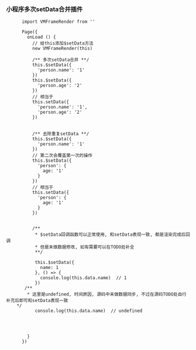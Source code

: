 ### 小程序多次setData合并插件

			
          
          import VMFrameRender from ''
          
          Page({
            onLoad () {
              // 给this添加$setData方法
              new VMFrameRender(this)
              
              /** 多次setData合并 **/
              this.$setData({
                'person.name': '1'
              })
              this.$setData({
                'person.age': '2'
              })
              // 相当于
              this.setData({
                'person.name': '1',
                'person.age': '2'
              })
              
              
              /** 去除重复setData **/
              this.$setData({
                'person.name': '1'
              })
              // 第二次会覆盖第一次的操作
              this.$setData({
                'person': {
                  age: '1'
                }
              })
              // 相当于
              this.setData({
                'person': {
                  age: '1'
                }
              })
              
              
              /**
               * $setData回调函数可以正常使用, 和setData表现一致, 都是渲染完成后回调 
               * 但是未做数据修改, 如有需要可以在TODO处补全 
               **/
               
               this.$setData({
                 name: 1
               }, () => {
                 console.log(this.data.name)  // 1
               })
	       /**
	        * 这里是undefined, 时间原因, 源码中未做数据同步, 不过在源码TODO处自行补充后即可和setData表现一致
		*/
               console.log(this.data.name)  // undefined


              
              
            }
          })

